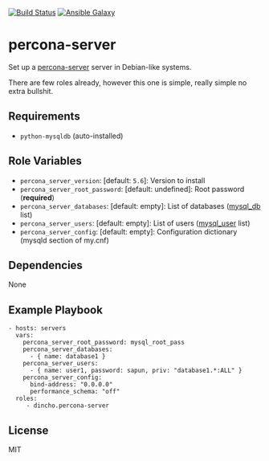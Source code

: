 [![Build Status](https://travis-ci.org/dincho/ansible-percona-server.svg?branch=master)](https://travis-ci.org/dincho/ansible-percona-server)
[![Ansible Galaxy](http://img.shields.io/badge/ansible--galaxy-published-blue.svg)](https://galaxy.ansible.com/detail#/role/6246)

percona-server
=========

Set up a [percona-server](https://www.percona.com/software/mysql-database/percona-server) server in Debian-like systems.

There are few roles already, however this one is simple, really simple no extra bullshit.

Requirements
------------

* `python-mysqldb` (auto-installed)

Role Variables
--------------

* `percona_server_version`: [default: `5.6`]: Version to install
* `percona_server_root_password`: [default: undefined]: Root password (**required**)
* `percona_server_databases`: [default: empty]: List of databases ([mysql_db](http://docs.ansible.com/ansible/mysql_db_module.html) list)
* `percona_server_users`: [default: empty]: List of users ([mysql_user](http://docs.ansible.com/ansible/mysql_user_module.html) list)
* `percona_server_config`: [default: empty]: Configuration dictionary (mysqld section of my.cnf)

Dependencies
------------

None

Example Playbook
----------------
    - hosts: servers
      vars:
        percona_server_root_password: mysql_root_pass
        percona_server_databases:
          - { name: database1 }
        percona_server_users:
          - { name: user1, password: sapun, priv: "database1.*:ALL" }
        percona_server_config:
          bind-address: "0.0.0.0"
          performance_schema: "off"
      roles:
         - dincho.percona-server

License
-------

MIT
